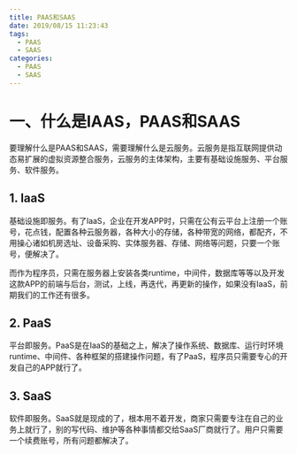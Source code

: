 ```yaml
---
title: PAAS和SAAS
date: 2019/08/15 11:23:43
tags:
  - PAAS
  - SAAS
categories:
  - PAAS
  - SAAS
---
```


# 一、什么是IAAS，PAAS和SAAS

要理解什么是PAAS和SAAS，需要理解什么是云服务。云服务是指互联网提供动态易扩展的虚拟资源整合服务，云服务的主体架构，主要有基础设施服务、平台服务、软件服务。

## 1. IaaS

基础设施即服务。有了laaS，企业在开发APP时，只需在公有云平台上注册一个账号，花点钱，配置各种云服务器，各种大小的存储，各种带宽的网络，都配齐，不用操心诸如机房选址、设备采购、实体服务器、存储、网络等问题，只要一个账号，便解决了。

而作为程序员，只需在服务器上安装各类runtime，中间件，数据库等等以及开发这款APP的前端与后台，测试，上线，再迭代，再更新的操作，如果没有IaaS，前期我们的工作还有很多。

## 2. PaaS

平台即服务。PaaS是在IaaS的基础之上，解决了操作系统、数据库、运行时环境runtime、中间件、各种框架的搭建操作问题，有了PaaS，程序员只需要专心的开发自己的APP就行了。

## 3. SaaS

软件即服务。SaaS就是现成的了，根本用不着开发，商家只需要专注在自己的业务上就行了，别的写代码、维护等各种事情都交给SaaS厂商就行了。用户只需要一个续费账号，所有问题都解决了。